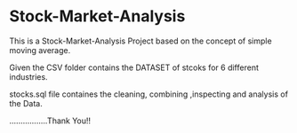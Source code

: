 #  Stock-Market-Analysis
This is a Stock-Market-Analysis Project based on the concept of simple moving average.

Given the CSV folder contains the DATASET of stcoks for 6 different industries.

stocks.sql file containes the cleaning, combining ,inspecting and analysis of the Data.




.................Thank You!!
